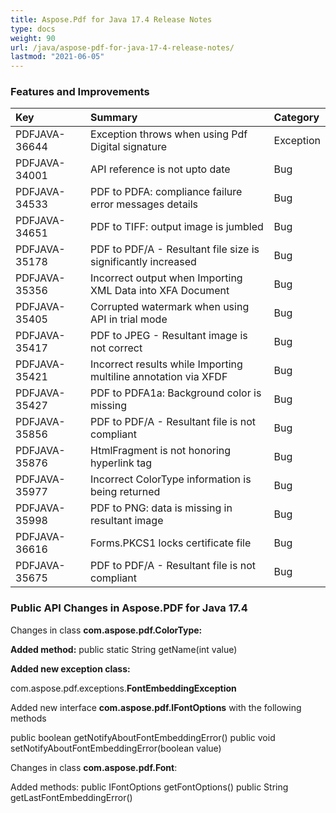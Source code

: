 ```yaml
---
title: Aspose.Pdf for Java 17.4 Release Notes
type: docs
weight: 90
url: /java/aspose-pdf-for-java-17-4-release-notes/
lastmod: "2021-06-05"
---
```


### **Features and Improvements**

|**Key**|**Summary**|**Category**|
| :- | :- | :- |
|PDFJAVA-36644|Exception throws when using Pdf Digital signature|Exception|
|PDFJAVA-34001|API reference is not upto date|Bug|
|PDFJAVA-34533|PDF to PDFA: compliance failure error messages details|Bug|
|PDFJAVA-34651|PDF to TIFF: output image is jumbled|Bug|
|PDFJAVA-35178|PDF to PDF/A - Resultant file size is significantly increased|Bug|
|PDFJAVA-35356|Incorrect output when Importing XML Data into XFA Document|Bug|
|PDFJAVA-35405|Corrupted watermark when using API in trial mode|Bug|
|PDFJAVA-35417|PDF to JPEG - Resultant image is not correct|Bug|
|PDFJAVA-35421|Incorrect results while Importing multiline annotation via XFDF|Bug|
|PDFJAVA-35427|PDF to PDFA1a: Background color is missing|Bug|
|PDFJAVA-35856|PDF to PDF/A - Resultant file is not compliant|Bug|
|PDFJAVA-35876|HtmlFragment is not honoring hyperlink tag|Bug|
|PDFJAVA-35977|Incorrect ColorType information is being returned|Bug|
|PDFJAVA-35998|PDF to PNG: data is missing in resultant image|Bug|
|PDFJAVA-36616|Forms.PKCS1 locks certificate file|Bug|
|PDFJAVA-35675|PDF to PDF/A - Resultant file is not compliant|Bug|
### **Public API Changes in Aspose.PDF for Java 17.4**


Changes in class **com.aspose.pdf.ColorType:**

**Added method:**
public static String getName(int value)

**Added new exception class:**

com.aspose.pdf.exceptions.**FontEmbeddingException**

Added new interface **com.aspose.pdf.IFontOptions** with the following methods

public boolean getNotifyAboutFontEmbeddingError()
public void setNotifyAboutFontEmbeddingError(boolean value)

Changes in class **com.aspose.pdf.Font**:

Added methods:
public IFontOptions getFontOptions()
public String getLastFontEmbeddingError()
